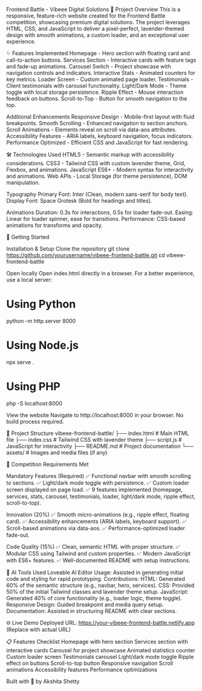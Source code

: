 Frontend Battle - Vibeee Digital Solutions
🚀 Project Overview
This is a responsive, feature-rich website created for the Frontend Battle competition, showcasing premium digital solutions. The project leverages HTML, CSS, and JavaScript to deliver a pixel-perfect, lavender-themed design with smooth animations, a custom loader, and an exceptional user experience.

✨ Features Implemented
Homepage - Hero section with floating card and call-to-action buttons.
Services Section - Interactive cards with feature tags and fade-up animations.
Carousel Switch - Project showcase with navigation controls and indicators.
Interactive Stats - Animated counters for key metrics.
Loader Screen - Custom animated page loader.
Testimonials - Client testimonials with carousel functionality.
Light/Dark Mode - Theme toggle with local storage persistence.
Ripple Effect - Mouse interaction feedback on buttons.
Scroll-to-Top - Button for smooth navigation to the top.

Additional Enhancements
Responsive Design - Mobile-first layout with fluid breakpoints.
Smooth Scrolling - Enhanced navigation to section anchors.
Scroll Animations - Elements reveal on scroll via data-aos attributes.
Accessibility Features - ARIA labels, keyboard navigation, focus indicators.
Performance Optimized - Efficient CSS and JavaScript for fast rendering.

🛠 Technologies Used
HTML5 - Semantic markup with accessibility considerations.
CSS3 - Tailwind CSS with custom lavender theme, Grid, Flexbox, and animations.
JavaScript ES6+ - Modern syntax for interactivity and animations.
Web APIs - Local Storage (for theme persistence), DOM manipulation.

Typography
Primary Font: Inter (Clean, modern sans-serif for body text).
Display Font: Space Grotesk (Bold for headings and titles).

Animations
Duration: 0.3s for interactions, 0.5s for loader fade-out.
Easing: Linear for loader spinner, ease for transitions.
Performance: CSS-based animations for transforms and opacity.

🚀 Getting Started

Installation & Setup
Clone the repository
git clone https://github.com/yourusername/vibeee-frontend-battle.git
cd vibeee-frontend-battle

Open locally
Open index.html directly in a browser.
For a better experience, use a local server:

# Using Python

python -m http.server 8000

# Using Node.js

npx serve .

# Using PHP

php -S localhost:8000

View the website
Navigate to http://localhost:8000 in your browser.
No build process required.

🔧 Project Structure
vibeee-frontend-battle/
├── index.html # Main HTML file
├── index.css # Tailwind CSS with lavender theme
├── script.js # JavaScript for interactivity
├── README.md # Project documentation
└── assets/ # Images and media files (if any)

🎯 Competition Requirements Met

Mandatory Features (Required)
✅ Functional navbar with smooth scrolling to sections.
✅ Light/dark mode toggle with persistence.
✅ Custom loader screen displayed on page load.
✅ 9 features implemented (homepage, services, stats, carousel, testimonials, loader, light/dark mode, ripple effect, scroll-to-top).

Innovation (20%)
✅ Smooth micro-animations (e.g., ripple effect, floating card).
✅ Accessibility enhancements (ARIA labels, keyboard support).
✅ Scroll-based animations via data-aos.
✅ Performance-optimized loader fade-out.

Code Quality (15%)
✅ Clean, semantic HTML with proper structure.
✅ Modular CSS using Tailwind and custom properties.
✅ Modern JavaScript with ES6+ features.
✅ Well-documented README with setup instructions.

🤖 AI Tools Used
Loveable AI Editor
Usage: Assisted in generating initial code and styling for rapid prototyping.
Contributions:
HTML: Generated 60% of the semantic structure (e.g., navbar, hero, services).
CSS: Provided 50% of the initial Tailwind classes and lavender theme setup.
JavaScript: Generated 40% of core functionality (e.g., loader logic, theme toggle).
Responsive Design: Guided breakpoint and media query setup.
Documentation: Assisted in structuring README with clear sections.

🌐 Live Demo
Deployed URL: https://your-vibeee-frontend-battle.netlify.app (Replace with actual URL)

📋 Features Checklist
Homepage with hero section
Services section with interactive cards
Carousel for project showcase
Animated statistics counter
Custom loader screen
Testimonials carousel
Light/dark mode toggle
Ripple effect on buttons
Scroll-to-top button
Responsive navigation
Scroll animations
Accessibility features
Performance optimizations

Built with 💜 by Akshita Shetty
